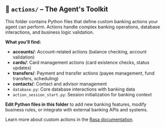 ## 📂 `actions/` – The Agent's Toolkit

This folder contains Python files that define custom banking actions your agent can perform. Actions handle complex banking operations, database interactions, and business logic validation.

**What you'll find:**
- **accounts/**: Account-related actions (balance checking, account validation)
- **cards/**: Card management actions (card existence checks, status updates)
- **transfers/**: Payment and transfer actions (payee management, fund transfers, scheduling)
- **contacts/**: Contact and advisor management
- `database.py`: Core database interactions with banking data
- `action_session_start.py`: Session initialization for banking context

**Edit Python files in this folder** to add new banking features, modify business rules, or integrate with external banking APIs and systems.

Learn more about custom actions in the [Rasa documentation](https://rasa.com/docs/pro/build/custom-actions).
